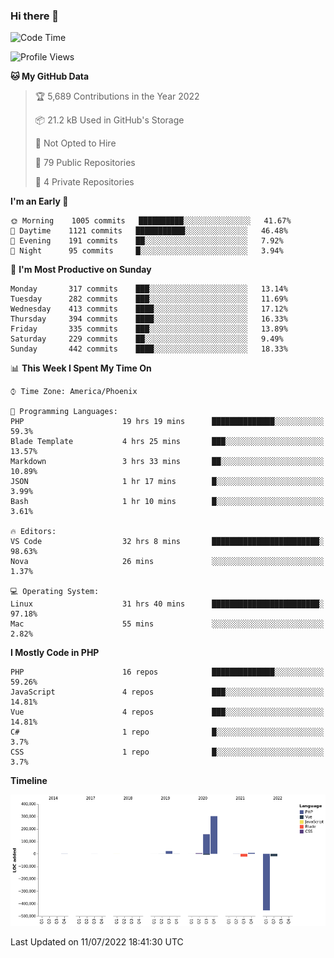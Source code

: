 ### Hi there 👋

<!--START_SECTION:waka-->
![Code Time](http://img.shields.io/badge/Code%20Time-0%20secs-blue)

![Profile Views](http://img.shields.io/badge/Profile%20Views-0-blue)

**🐱 My GitHub Data** 

> 🏆 5,689 Contributions in the Year 2022
 > 
> 📦 21.2 kB Used in GitHub's Storage 
 > 
> 🚫 Not Opted to Hire
 > 
> 📜 79 Public Repositories 
 > 
> 🔑 4 Private Repositories  
 > 
**I'm an Early 🐤** 

```text
🌞 Morning    1005 commits   ██████████░░░░░░░░░░░░░░░   41.67% 
🌆 Daytime    1121 commits   ███████████░░░░░░░░░░░░░░   46.48% 
🌃 Evening    191 commits    ██░░░░░░░░░░░░░░░░░░░░░░░   7.92% 
🌙 Night      95 commits     █░░░░░░░░░░░░░░░░░░░░░░░░   3.94%

```
📅 **I'm Most Productive on Sunday** 

```text
Monday       317 commits    ███░░░░░░░░░░░░░░░░░░░░░░   13.14% 
Tuesday      282 commits    ███░░░░░░░░░░░░░░░░░░░░░░   11.69% 
Wednesday    413 commits    ████░░░░░░░░░░░░░░░░░░░░░   17.12% 
Thursday     394 commits    ████░░░░░░░░░░░░░░░░░░░░░   16.33% 
Friday       335 commits    ███░░░░░░░░░░░░░░░░░░░░░░   13.89% 
Saturday     229 commits    ██░░░░░░░░░░░░░░░░░░░░░░░   9.49% 
Sunday       442 commits    ████░░░░░░░░░░░░░░░░░░░░░   18.33%

```


📊 **This Week I Spent My Time On** 

```text
⌚︎ Time Zone: America/Phoenix

💬 Programming Languages: 
PHP                      19 hrs 19 mins      ██████████████░░░░░░░░░░░   59.3% 
Blade Template           4 hrs 25 mins       ███░░░░░░░░░░░░░░░░░░░░░░   13.57% 
Markdown                 3 hrs 33 mins       ██░░░░░░░░░░░░░░░░░░░░░░░   10.89% 
JSON                     1 hr 17 mins        █░░░░░░░░░░░░░░░░░░░░░░░░   3.99% 
Bash                     1 hr 10 mins        █░░░░░░░░░░░░░░░░░░░░░░░░   3.61%

🔥 Editors: 
VS Code                  32 hrs 8 mins       ████████████████████████░   98.63% 
Nova                     26 mins             ░░░░░░░░░░░░░░░░░░░░░░░░░   1.37%

💻 Operating System: 
Linux                    31 hrs 40 mins      ████████████████████████░   97.18% 
Mac                      55 mins             ░░░░░░░░░░░░░░░░░░░░░░░░░   2.82%

```

**I Mostly Code in PHP** 

```text
PHP                      16 repos            ██████████████░░░░░░░░░░░   59.26% 
JavaScript               4 repos             ███░░░░░░░░░░░░░░░░░░░░░░   14.81% 
Vue                      4 repos             ███░░░░░░░░░░░░░░░░░░░░░░   14.81% 
C#                       1 repo              █░░░░░░░░░░░░░░░░░░░░░░░░   3.7% 
CSS                      1 repo              █░░░░░░░░░░░░░░░░░░░░░░░░   3.7%

```


**Timeline**

![Chart not found](https://raw.githubusercontent.com/mikebronner/mikebronner/master/charts/bar_graph.png) 


 Last Updated on 11/07/2022 18:41:30 UTC
<!--END_SECTION:waka-->

<!--
**mikebronner/mikebronner** is a ✨ _special_ ✨ repository because its `README.md` (this file) appears on your GitHub profile.

Here are some ideas to get you started:

- 🔭 I’m currently working on ...
- 🌱 I’m currently learning ...
- 👯 I’m looking to collaborate on ...
- 🤔 I’m looking for help with ...
- 💬 Ask me about ...
- 📫 How to reach me: ...
- 😄 Pronouns: ...
- ⚡ Fun fact: ...
-->
